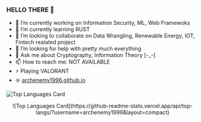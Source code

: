 ### HELLO THERE 👋

<!--
**archenemy1996/archenemy1996** is a ✨ _special_ ✨ repository because its `README.md` (this file) appears on your GitHub profile.

Here are some ideas to get you started:

-->

- 🔭 I’m currently working on Information Security, ML, Web Framewoks
- 🌱 I’m currently learning RUST 
- 👯 I’m looking to collaborate on Data Wrangling, Renewable Energy, IOT, Fintech realated project
- 🤔 I’m looking for help with pretty much everything
- 💬 Ask me about Cryptography, Information Theory [-_-]
- 📫 How to reach me: NOT AVAILABLE
- ⚡ Playing VALORANT
- ☣️ [archenemy1996.github.io](https://archenemy1996.github.io/)



<!--
![Github stats](https://github-readme-stats.vercel.app/api?username=archenemy1996&theme=highcontrast&show_icons=true&count_private=true)

-->

![Top Languages Card](https://github-readme-stats.vercel.app/api/top-langs/?username=archenemy1996&layout=compact)


<p style="text-align:center"> ![Top Languages Card](https://github-readme-stats.vercel.app/api/top-langs/?username=archenemy1996&layout=compact)
 </p>
